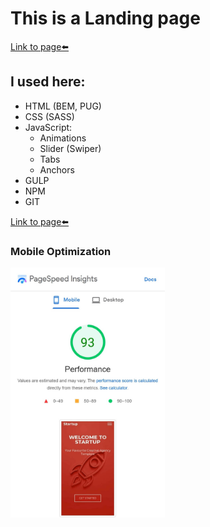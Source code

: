 # This is a Landing page
[Link to page⬅️][link]
## I used here:
* HTML (BEM, PUG)
* CSS (SASS)
* JavaScript:
	* Animations
	* Slider (Swiper)
	* Tabs
	* Anchors
* GULP
* NPM
* GIT

[Link to page⬅️][link]

### Mobile Optimization
<img src="img/page-speed.jpg" alt="img" style="height: 400px;">

[link]: https://steterik.github.io/startup/